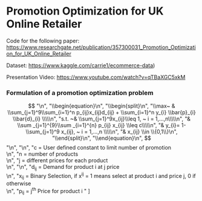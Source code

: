 # Promotion Optimization for UK Online Retailer

Code for the following paper:
https://www.researchgate.net/publication/357300031_Promotion_Optimization_for_UK_Online_Retailer

Dataset:
https://www.kaggle.com/carrie1/ecommerce-data)

Presentation Video:
https://www.youtube.com/watch?v=qTBaXGC5xkM

### Formulation of a promotion optimization problem
$$
    "\n",
    "\\begin{equation}\n",
    "\\begin{split}\n",
    "\\max~ & \\sum_{j=1}^9\\sum_{i=1}^n p_{ij}x_{ij}d_{ij} + \\sum_{i=1}^n y_{i} \\bar{p}_{i} \\bar{d}_{i} \\\\\n",
    "s.t. ~& \\sum_{j=1}^9x_{ij}\\leq 1, ~ i = 1,...,n\\\\\n",
    "& \\sum _{j=1}^{9}\\sum _{i=1}^{n} p_{ij} x_{ij} \\leq c\\\\\n",
    "& y_{i}= 1-\\sum_{j=1}^9 x_{ij}, ~ i = 1,...,n \\\\\n",
    "& x_{ij} \\in \\{0,1\\}\n",
    "\\end{split}\n",
    "\\end{equation}\n",
$$
    "\n",
    "\n",
    "c = User defined constant to limit number of promotion <br>\n",
    "n = number of products <br>\n",
    "j = different prices for each product <br>\n",
    "\n",
    "d<sub>ij</sub> = Demand for product i at j price <br>\n",
    "x<sub>ij</sub> = Binary Selection, if x<sup>ij</sup> = 1 means select at product i and price j, 0 if otherwise  <br>\n",
    "p<sub>ij</sub> = j<sup>th</sup> Price for product i "
   ]
